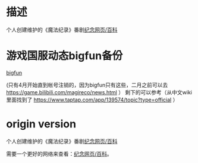 # 描述
个人创建维护的《魔法纪录》番剧[纪念网页/百科](https://saturday-morning.github.io/mgrc-personal-wiki/magireco-superlite.html) 


# 游戏国服动态bigfun备份
[bigfun](https://saturday-morning.github.io/mgrc-personal-wiki/%E5%9B%BD%E6%9C%8D%E5%8A%A8%E6%80%81bigfunbackup/)

(只有4月开始直到帐号注销的，因为bigfun只有这些，二月之前可以去 https://game.bilibili.com/magireco/news.html ）
剩下的可以参考（从中文wiki里面找到了 https://www.taptap.com/app/139574/topic?type=official ）

# origin version
个人创建维护的《魔法纪录》番剧[纪念网页/百科](https://saturday-morning.github.io/mgrc-personal-wiki/magireco-lite.html)

需要一个更好的网络来查看：[纪念网页/百科](https://saturday-morning.github.io/mgrc-personal-wiki/magireco.html)。

